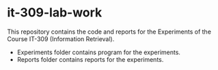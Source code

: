 # it-309-lab-work
This repository contains the code and reports for the Experiments of the Course IT-309 (Information Retrieval).
- Experiments folder contains program for the experiments.
- Reports folder contains reports for the experiments.
